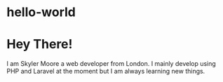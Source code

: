 hello-world
===========

# Hey There!
I am Skyler Moore a web developer from London. 
I mainly develop using PHP and Laravel at the moment but I am always learning new things.
